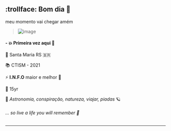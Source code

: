## :trollface: Bom dia 👋

meu momento vai chegar amém

> ![image](https://user-images.githubusercontent.com/85495959/121888530-80326080-ccee-11eb-95f0-e4f9bd88a373.png)

#### - :boom: Primeira vez aqui :snail:

:dart: Santa Maria RS :brazil:

:books: CTISM - 2021 

⚡ **I.N.F.O** maior e melhor :gem:

💬 15yr

💙 *Astronomia, conspiração, natureza, viajar, piadas* :ringed_planet:

###### *... so live a life you will remember* :rocket:

__________________________________________________
<!--
**nicolegg13/nicolegg13** is a ✨ _special_ ✨ repository because its `README.md` (this file) appears on your GitHub profile.

Here are some ideas to get you started:

- 🔭 I’m currently working on ...
- 🌱 I’m currently learning ...
- 👯 I’m looking to collaborate on ...
- 🤔 I’m looking for help with ...
- 💬 Ask me about ...
- 📫 How to reach me: ...
- 😄 Pronouns: ...
- ⚡ Fun fact: ...
-->
